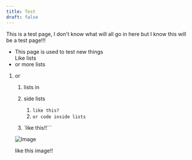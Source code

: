 ```yaml
---
title: Test
draft: false
---
```

T﻿his is a test page, I don't know what will all go in here but I know this will be a test page!!! 

* T﻿his page is used to test new things\
  L﻿ike lists 
* o﻿r more lists 

1. o﻿r 

   1. l﻿ists in 
   2. s﻿ide lists

      1. `l﻿ike this?`
      2. `or code inside lists`
   3. `l﻿ike this!!```

   ![](/img/logo.png "Image")

   l﻿ike this image!!